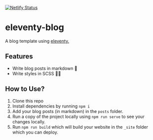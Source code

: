 [![Netlify Status](https://api.netlify.com/api/v1/badges/c17e1d8c-c9bf-470e-98d0-5253ed2d7cf6/deploy-status)](https://app.netlify.com/sites/react-list-editable/deploys)

# **eleventy-blog**

A blog template using [eleventy.](https://www.11ty.io/docs/)

## Features
- Write blog posts in markdown 🥳
- Write styles in SCSS 💅🏻

## How to Use?

1. Clone this repo 
2. Install dependencies by running `npm i` 
3. Add your blog posts (in markdown) in the `posts` folder. 
4. Run a copy of the project locally using `npm run serve` to see your changes locally.
5. Run `npm run build` which will build your website in the `_site` folder which you can deploy.

